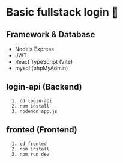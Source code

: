 # **Basic fullstack login** 💪

## Framework & Database

* Nodejs Express 
* JWT
* React TypeScript (Vite)
* mysql (phpMyAdmin)

## login-api (Backend)
```
  1. cd login-api
  2. npm install
  3. nodemon app.js
```

## fronted (Frontend)
```
  1. cd fronted
  2. npm install
  3. npm run dev
```
